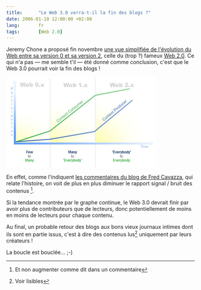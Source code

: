 ```yaml
---
title:      "Le Web 3.0 verra-t-il la fin des blogs ?"
date: 2006-01-10 12:00:00 +02:00
lang:       fr
tags:       [Web 2.0]
---
```


Jeremy Chone a proposé fin novembre [une vue simplifiée de l'évolution du Web entre sa version 0 et sa version 2](http://www.bitsandbuzz.com/2005/11/29/web-0x-to-web-20-simplified/), celle du (trop ?) fameux [Web 2.0](http://blogmarks.net/tag/web2.0?order_by=popularity). Ce qui n'a pas — me semble t'il — été donné comme conclusion, c'est que le Web 3.0 pourrait voir la fin des blogs !

![](web2_graphe-2.jpg "Le Web selon Jeremy Chone")

En effet, comme l'indiquent [les commentaires du blog de Fred Cavazza](http://www.fredcavazza.net/index.php?2006/01/10/1017-les-facteurs-limitant-du-web-20#co), qui relate l'histoire, on voit de plus en plus diminuer le rapport signal / bruit des contenus [^1].

Si la tendance montrée par le graphe continue, le Web 3.0 devrait finir par avoir plus de contributeurs que de lecteurs, donc potentiellement de moins en moins de lecteurs pour chaque contenu.

Au final, un probable retour des blogs aux bons vieux journaux intimes dont ils sont en partie issus, c'est à dire des contenus lus[^2] uniquement par leurs créateurs !

La boucle est bouclée… ;-)

[^1]: Et non augmenter comme dit dans un commentaire

[^2]: Voir lisibles

